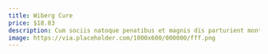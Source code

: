 ```yaml
---
title: Wiberg Cure
price: $18.83
description: Cum sociis natoque penatibus et magnis dis parturient montes, nascetur ridiculus mus. Vivamus vestibulum sagittis sapien. Cum sociis natoque penatibus et magnis dis parturient montes, nascetur ridiculus mus.
image: https://via.placeholder.com/1000x600/000000/fff.png
---
```

